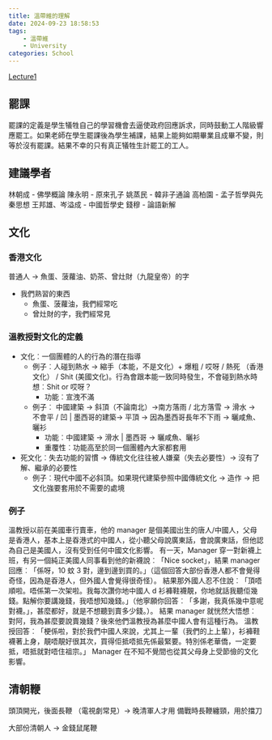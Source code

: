 ```yaml
---
title: 溫帶維的理解
date: 2024-09-23 18:58:53
tags: 
    - 溫帶維
    - University
categories: School
---
```


[Lecture1](https://www.youtube.com/watch?v=xYE4sx0dXdU&)

## 罷課

罷課的定義是學生犠牲自己的學習機會去逼使政府回應訴求，同時鼓動工人階級響應罷工。如果老師在學生罷課後為學生補課，結果上能夠如期畢業且成畢不變，則等於沒有罷課。結果不幸的只有真正犠牲生計罷工的工人。

## 建議學者

林朝成 - 佛學概論
陳永明 - 原來孔子
姚蒸民 - 韓非子通論
高柏園 - 孟子哲學與先秦思想
王邦雄、岑溢成 - 中國哲學史
錢穆 - 論語新解

## 文化

### 香港文化

普通人 -> 魚蛋、菠蘿油、奶茶、曾灶財（九龍皇帝）的字

- 我們熟習的東西
  - 魚蛋、菠蘿油，我們經常吃
  - 曾灶財的字，我們經常見

### 溫教授對文化的定義

- 文化︰一個團體的人的行為的潛在指導
  - 例子︰人碰到熱水 -> 縮手（本能，不是文化）+ 爆粗 / 哎呀 / 熱死 （香港文化） / Shit (美國文化)。行為會跟本能一致同時發生，不會碰到熱水時想︰Shit or 哎呀？
    - 功能︰宣洩不滿
  - 例子︰ 中國建築 -> 斜頂（不論南北）->南方落雨 / 北方落雪 -> 滑水 -> 不會平 / 凹 | 墨西哥的建築-> 平頂 -> 因為墨西哥長年不下雨 -> 曬咸魚、曬衫
    - 功能︰中國建築 -> 滑水 | 墨西哥 -> 曬咸魚、曬衫
    - 重覆性︰功能高至於同一個團體內大家都套用
- 死文化︰失去功能的習慣 -> 傳統文化往往被人嫌棄（失去必要性）-> 沒有了解、繼承的必要性
  - 例子︰現代中國不必斜頂。如果現代建築參照中國傳統文化 -> 造作 -> 把文化強要套用於不需要的處境

### 例子

溫教授以前在美國車行賣車，他的 manager 是個美國出生的唐人/中國人，父母是香港人，基本上是昋港式的中國人，從小聽父母說廣東話，會說廣東話，但他認為自己是美國人，沒有受到任何中國文化影響。
有一天，Manager 穿一對新襪上班，有另一個純正美國人同事看到他的新襪說︰「Nice socket」，結果 manager 回應︰「係呀，10 蚊 3 對，邊到邊到買的。」（這個回答大部份香港人都不會覺得奇怪，因為是昋港人，但外國人會覺得很奇怪）。
結果那外國人忍不住說︰「頂唔順啦。唔係第一次架啦。我每次讚你地中國人 d 衫褲鞋襪靚，你地就話我聽佢幾錢。點解你要講幾錢，我唔想知幾錢。」（他寧願你回答︰「多謝，我真係幾中意呢對襪。」，甚麼都好，就是不想聽到賣多少錢。）。
結果 manager 就恍然大悟想︰對阿，我為甚麼要說賣幾錢？後來他們溫教授為甚麼中國人會有這種行為。
溫教授回答︰「梗係啦，對於我們中國人來說，尤其上一輩（我們的上上輩），衫褲鞋襪著上身，靚唔靚好很其次，買得佢抵唔抵先係最緊要。特別係老華僑，一定要抵，唔抵就對唔住祖宗。」
Manager 在不知不覺間也從其父母身上受節儉的文化影響。

## 清朝鞭

頭頂開光，後面長鞭 （電視劇常見）-> 晚清軍人才用
備戰時長鞭纏頸，用於擋刀

大部份清朝人 -> 金錢鼠尾鞭
